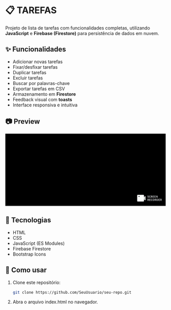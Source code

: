 # 📋 TAREFAS

Projeto de lista de tarefas com funcionalidades completas, utilizando **JavaScript** e **Firebase (Firestore)** para persistência de dados em nuvem.

## ✨ Funcionalidades

- Adicionar novas tarefas
- Fixar/desfixar tarefas
- Duplicar tarefas
- Excluir tarefas
- Buscar por palavras-chave
- Exportar tarefas em CSV
- Armazenamento em **Firestore**
- Feedback visual com **toasts**
- Interface responsiva e intuitiva

## 📷 Preview

![preview do projeto](devNotes.gif)

## 🚀 Tecnologias

- HTML
- CSS
- JavaScript (ES Modules)
- Firebase Firestore
- Bootstrap Icons

## 📁 Como usar

1. Clone este repositório:

   ```bash
   git clone https://github.com/SeuUsuario/seu-repo.git

   ```

2. Abra o arquivo index.html no navegador.
